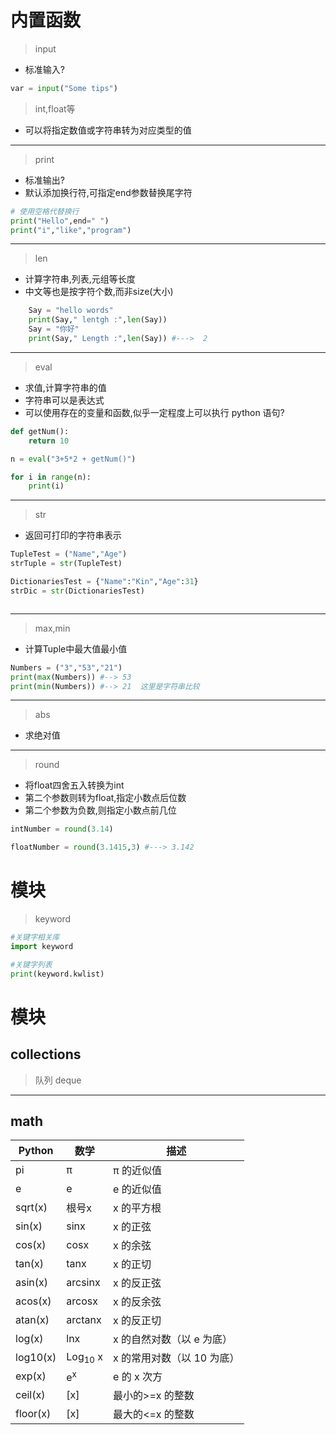 # 内置函数
> input
* 标准输入?

```python
var = input("Some tips")

```
> int,float等
* 可以将指定数值或字符串转为对应类型的值

---
> print
* 标准输出?
* 默认添加换行符,可指定end参数替换尾字符
```python
# 使用空格代替换行
print("Hello",end=" ")
print("i","like","program")

```

---
> len
* 计算字符串,列表,元组等长度
* 中文等也是按字符个数,而非size(大小)
```python
    Say = "hello words"
    print(Say," lentgh :",len(Say))
    Say = "你好"
    print(Say," Length :",len(Say)) #--->  2

```

---
> eval
* 求值,计算字符串的值
* 字符串可以是表达式
* 可以使用存在的变量和函数,似乎一定程度上可以执行 python 语句?
```python
def getNum():
    return 10

n = eval("3+5*2 + getNum()")

for i in range(n):
    print(i)

```

---
> str
* 返回可打印的字符串表示
```python
TupleTest = ("Name","Age")
strTuple = str(TupleTest)

DictionariesTest = {"Name":"Kin","Age":31}
strDic = str(DictionariesTest)



```

---
> max,min
* 计算Tuple中最大值最小值
```python
Numbers = ("3","53","21")
print(max(Numbers)) #--> 53
print(min(Numbers)) #--> 21  这里是字符串比较

```

---
> abs
* 求绝对值

---
> round 
* 将float四舍五入转换为int
* 第二个参数则转为float,指定小数点后位数
* 第二个参数为负数,则指定小数点前几位
```python
intNumber = round(3.14)

floatNumber = round(3.1415,3) #---> 3.142

```

# 模块
> keyword

```python
#关键字相关库
import keyword

#关键字列表
print(keyword.kwlist)

```

# 模块
## collections
> 队列 deque


---
## math

Python |数学 |描述
---|---|--- 
pi| π| π 的近似值 
e |e |e 的近似值 
sqrt(x)|根号x| x 的平方根
sin(x) |sinx| x 的正弦 
cos(x)| cosx| x 的余弦 
tan(x)| tanx| x 的正切 
asin(x)| arcsinx| x 的反正弦 
acos(x)| arcosx| x 的反余弦 
atan(x)| arctanx| x 的反正切 
log(x)| lnx| x 的自然对数（以 e 为底） 
log10(x)| Log<sub>10</sub> x| x 的常用对数（以 10 为底）
exp(x)| e<sup>x</sup>| e 的 x 次方 
ceil(x)| [x]| 最小的>=x 的整数
floor(x)| [x]| 最大的<=x 的整数 